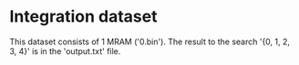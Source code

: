 Integration dataset
===================

This dataset consists of 1 MRAM ('0.bin').
The result to the search '{0, 1, 2, 3, 4}' is in the 'output.txt' file.
